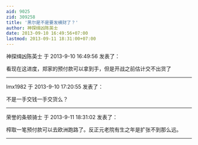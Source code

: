 ```yaml
---
aid: 9025
zid: 309258
title: '黑尔是不是要发横财了？'
author: 神探缉凶陈英士
date: 2013-09-10 16:49:56+07:00
lastmod: 2013-09-11 18:31:00+07:00
---
```


神探缉凶陈英士 于 2013-9-10 16:49:56 发表了：

看现在这进度，郑家的预付款可以拿到手，但是开战之前估计交不出货了

---------

lmx1982 于 2013-9-10 17:20:55 发表了：

不是一手交钱一手交货么？

---------

荣誉的条顿骑士 于 2013-9-11 18:31:02 发表了：

榨取一笔预付款可以去欧洲跑路了。反正元老院有生之年是扩张不到那么远。

---------

